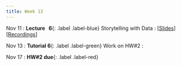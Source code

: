 ```yaml
---
title: Week 13
---
```


Nov 11
: **Lecture &nbsp; 6**{: .label .label-blue} Storytelling with Data
  : [[Slides](https://canvas.nus.edu.sg)] [[Recordings](https://canvas.nus.edu.sg)]

Nov 13
: **Tutorial 6**{: .label .label-green} Work on HW#2
  : [](#) 

Nov 17
: **HW#2 due**{: .label .label-red}
